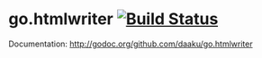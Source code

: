 go.htmlwriter [![Build Status](https://secure.travis-ci.org/daaku/go.htmlwriter.png)](http://travis-ci.org/daaku/go.htmlwriter)
=============

Documentation: http://godoc.org/github.com/daaku/go.htmlwriter
